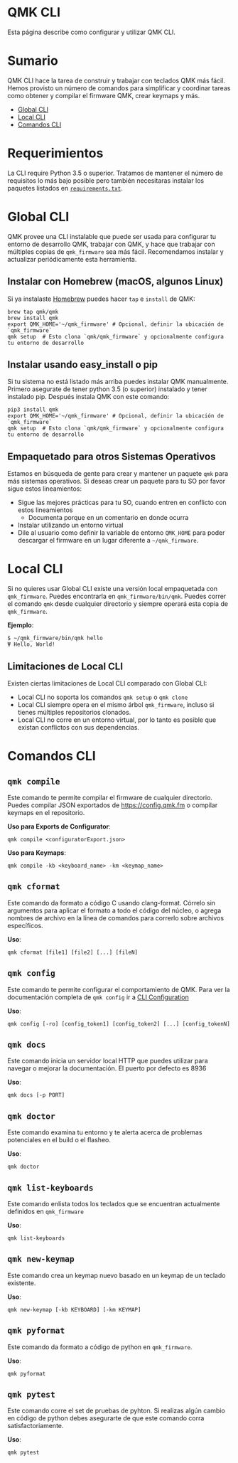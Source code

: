 # QMK CLI

Esta página describe como configurar y utilizar QMK CLI.

# Sumario

QMK CLI hace la tarea de construir y trabajar con teclados QMK más fácil. Hemos provisto un número de comandos para simplificar y coordinar tareas como obtener y compilar el firmware QMK, crear keymaps y más.

* [Global CLI](#global-cli)
* [Local CLI](#local-cli)
* [Comandos CLI](#cli-commands)

# Requerimientos

La CLI require Python 3.5 o superior. Tratamos de mantener el número de requisitos lo más bajo posible pero también necesitaras instalar los paquetes listados en [`requirements.txt`](https://github.com/qmk/qmk_firmware/blob/master/requirements.txt).

# Global CLI

QMK provee una CLI instalable que puede ser usada para configurar tu entorno de desarrollo QMK, trabajar con QMK, y hace que trabajar con múltiples copias de `qmk_firmware` sea más fácil. Recomendamos instalar y actualizar periódicamente esta herramienta.

## Instalar con Homebrew (macOS, algunos Linux)

Si ya instalaste [Homebrew](https://brew.sh) puedes hacer `tap` e `install` de QMK:

```
brew tap qmk/qmk
brew install qmk
export QMK_HOME='~/qmk_firmware' # Opcional, definir la ubicación de `qmk_firmware`
qmk setup  # Esto clona `qmk/qmk_firmware` y opcionalmente configura tu entorno de desarrollo
```

## Instalar usando easy_install o pip

Si tu sistema no está listado más arriba puedes instalar QMK manualmente. Primero asegurate de tener python 3.5 (o superior) instalado y tener instalado pip. Después instala QMK con este comando:

```
pip3 install qmk
export QMK_HOME='~/qmk_firmware' # Opcional, definir la ubicación de `qmk_firmware`
qmk setup  # Esto clona `qmk/qmk_firmware` y opcionalmente configura tu entorno de desarrollo
```

## Empaquetado para otros Sistemas Operativos

Estamos en búsqueda de gente para crear y mantener un paquete `qmk` para más sistemas operativos. Si deseas crear un paquete para tu SO por favor sigue estos lineamientos:

* Sigue las mejores prácticas para tu SO, cuando entren en conflicto con estos lineamientos
    * Documenta porque en un comentario en donde ocurra
* Instalar utilizando un entorno virtual
* Dile al usuario como definir la variable de entorno `QMK_HOME` para poder descargar el firmware en un lugar diferente a `~/qmk_firmware`.

# Local CLI

Si no quieres usar Global CLI existe una versión local empaquetada con `qmk_firmware`. Puedes encontrarla en `qmk_firmware/bin/qmk`. Puedes correr el comando `qmk` desde cualquier directorio y siempre operará esta copia de `qmk_firmware`.

**Ejemplo**:

```
$ ~/qmk_firmware/bin/qmk hello
Ψ Hello, World!
```

## Limitaciones de Local CLI

Existen ciertas limitaciones de Local CLI comparado con Global CLI:

* Local CLI no soporta los comandos `qmk setup` o `qmk clone`
* Local CLI siempre opera en el mismo árbol `qmk_firmware`, incluso si tienes múltiples repositorios clonados.
* Local CLI no corre en un entorno virtual, por lo tanto es posible que existan conflictos con sus dependencias.

# Comandos CLI

## `qmk compile`

Este comando te permite compilar el firmware de cualquier directorio. Puedes compilar JSON exportados de <https://config.qmk.fm> o compilar keymaps en el repositorio.

**Uso para Exports de Configurator**:

```
qmk compile <configuratorExport.json>
```

**Uso para Keymaps**:

```
qmk compile -kb <keyboard_name> -km <keymap_name>
```

## `qmk cformat`

Este comando da formato a código C usando clang-format. Córrelo sin argumentos para aplicar el formato a todo el código del núcleo, o agrega nombres de archivo en la línea de comandos para correrlo sobre archivos específicos.

**Uso**:

```
qmk cformat [file1] [file2] [...] [fileN]
```

## `qmk config`

Este comando te permite configurar el comportamiento de QMK. Para ver la documentación completa de `qmk config` ir a [CLI Configuration](es/cli_configuration.md)

**Uso**:

```
qmk config [-ro] [config_token1] [config_token2] [...] [config_tokenN]
```

## `qmk docs`

Este comando inicia un servidor local HTTP que puedes utilizar para navegar o mejorar la documentación. El puerto por defecto es 8936


**Uso**:

```
qmk docs [-p PORT]
```

## `qmk doctor`

Este comando examina tu entorno y te alerta acerca de problemas potenciales en el build o el flasheo.

**Uso**:

```
qmk doctor
```

## `qmk list-keyboards`

Este comando enlista todos los teclados que se encuentran actualmente definidos en `qmk_firmware`

**Uso**:

```
qmk list-keyboards
```

## `qmk new-keymap`

Este comando crea un keymap nuevo basado en un keymap de un teclado existente.

**Uso**:

```
qmk new-keymap [-kb KEYBOARD] [-km KEYMAP]
```

## `qmk pyformat`

Este comando da formato a código de python en `qmk_firmware`.

**Uso**:

```
qmk pyformat
```

## `qmk pytest`

Este comando corre el set de pruebas de pyhton. Si realizas algún cambio en código de python debes asegurarte de que este comando corra satisfactoriamente.

**Uso**:

```
qmk pytest
```
